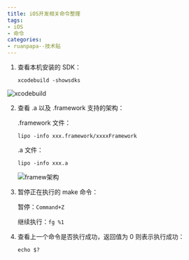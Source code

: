 ```yaml
---
title: iOS开发相关命令整理
tags:
- iOS
- 命令
categories:
- ruanpapa--技术贴
---
```




1. 查看本机安装的 SDK：

   ```
   xcodebuild -showsdks
   ```

![xcodebuild](http://upload-images.jianshu.io/upload_images/698554-8767d163320b30c5.png?imageMogr2/auto-orient/strip%7CimageView2/2/w/1240)



2. 查看 .a 以及 .framework 支持的架构：

   .framework 文件：

   ```
   lipo -info xxx.framework/xxxxFramework
   ```

   .a 文件： 

   ```
   lipo -info xxx.a
   ```

   ![framew架构](https://upload-images.jianshu.io/upload_images/698554-e7004756972e1ccf.png?imageMogr2/auto-orient/strip%7CimageView2/2/w/1240)




3. 暂停正在执行的 make 命令：

   暂停：```Command+Z ```

   继续执行：```fg %1```



4. 查看上一个命令是否执行成功，返回值为 0 则表示执行成功：

   ```echo $? ```